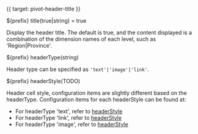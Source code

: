 {{ target: pivot-header-title }}

${prefix} title(true|string) = true

Display the header title. The default is true, and the content displayed is a combination of the dimension names of each level, such as 'Region|Province'.

${prefix} headerType(string)

Header type can be specified as `'text'|'image'|'link'`.

${prefix} headerStyle(TODO)

Header cell style, configuration items are slightly different based on the headerType. Configuration items for each headerStyle can be found at:

- For headerType 'text', refer to [headerStyle](../option/PivotTable-columns-text#headerStyle.bgColor)
- For headerType 'link', refer to [headerStyle](../option/PivotTable-columns-link#headerStyle.bgColor)
- For headerType 'image', refer to [headerStyle](../option/PivotTable-columns-image#headerStyle.bgColor)